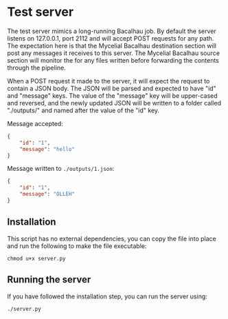 
# Test server

The test server mimics a long-running Bacalhau job. By default the server listens on 127.0.0.1, port 2112 and will accept POST requests for any path.  The expectation here is that the Mycelial Bacalhau destination section will post any messages it receives to this server. The Mycelial Bacalhau source section will monitor the for any files written before forwarding the contents through the pipeline.

When a POST request it made to the server, it will expect the request to contain a JSON body.  The JSON will be parsed and expected to have "id" and "message" keys. The value of the "message" key will be upper-cased and reversed, and the newly updated JSON will be written to a folder called "./outputs/" and named after the value of the "id" key.

Message accepted:

```json
{
    "id": "1",
    "message": "hello"
}
```

Message written to `./outputs/1.json`: 

```json
{
    "id": "1",
    "message": "OLLEH"
}
```


## Installation

This script has no external dependencies, you can copy the file into place and run the following to make the file executable:

```shell
chmod u+x server.py
```

## Running the server 

If you have followed the installation step, you can run the server using:

```shell
./server.py
```
